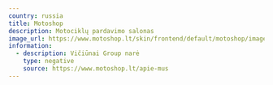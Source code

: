 ```yaml
---
country: russia
title: Motoshop
description: Motociklų pardavimo salonas
image_url: https://www.motoshop.lt/skin/frontend/default/motoshop/images/logo.png
information:
  - description: Vičiūnai Group narė
    type: negative
    source: https://www.motoshop.lt/apie-mus
---
```


